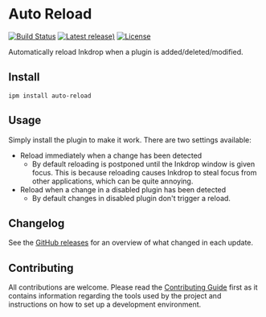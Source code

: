 # Auto Reload

[![Build Status](https://dev.azure.com/jmerle/inkdrop-auto-reload/_apis/build/status/Build?branchName=master)](https://dev.azure.com/jmerle/inkdrop-auto-reload/_build/latest?definitionId=13&branchName=master)
[![Latest release)](https://img.shields.io/github/v/release/jmerle/inkdrop-auto-reload)](https://my.inkdrop.app/plugins/auto-reload)
[![License](https://img.shields.io/github/license/jmerle/inkdrop-auto-reload)](https://github.com/jmerle/inkdrop-auto-reload/blob/master/LICENSE)

Automatically reload Inkdrop when a plugin is added/deleted/modified.

## Install

```
ipm install auto-reload
```

## Usage

Simply install the plugin to make it work. There are two settings available:
- Reload immediately when a change has been detected
    - By default reloading is postponed until the Inkdrop window is given focus. This is because reloading causes Inkdrop to steal focus from other applications, which can be quite annoying.
- Reload when a change in a disabled plugin has been detected
    - By default changes in disabled plugin don't trigger a reload.

## Changelog

See the [GitHub releases](https://github.com/jmerle/inkdrop-auto-reload/releases) for an overview of what changed in each update.

## Contributing

All contributions are welcome. Please read the [Contributing Guide](https://github.com/jmerle/inkdrop-auto-reload/blob/master/CONTRIBUTING.md) first as it contains information regarding the tools used by the project and instructions on how to set up a development environment.
